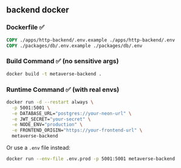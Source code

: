 ## backend docker

### Dockerfile ✅

```dockerfile
COPY ./apps/http-backend/.env.example ./apps/http-backend/.env
COPY ./packages/db/.env.example ./packages/db/.env
```

### Build Command ✅ (no sensitive args)

```bash
docker build -t metaverse-backend .
```

### Runtime Command ✅ (with real envs)

```bash
docker run -d --restart always \
  -p 5001:5001 \
  -e DATABASE_URL="postgres://your-neon-url" \
  -e JWT_SECRET="your-secret" \
  -e NODE_ENV="production" \
  -e FRONTEND_ORIGIN="https://your-frontend-url" \
  metaverse-backend
```

Or use a `.env` file instead:

```bash
docker run --env-file .env.prod -p 5001:5001 metaverse-backend
```
